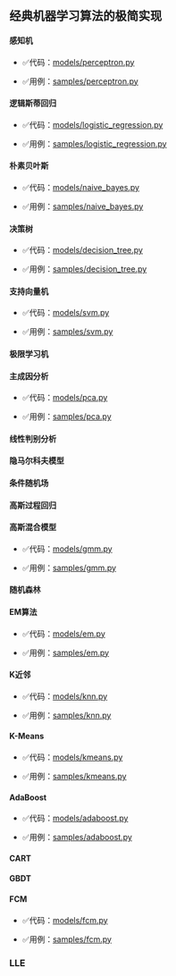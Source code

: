 ##  经典机器学习算法的极简实现

#### 感知机

- :white_check_mark:代码：[models/perceptron.py](./models/perceptron.py)

- :white_check_mark:用例：[samples/perceptron.py](./samples/perceptron.py)

#### 逻辑斯蒂回归

- :white_check_mark:代码：[models/logistic_regression.py](./models/logistic_regression.py)

- :white_check_mark:用例：[samples/logistic_regression.py](./samples/logistic_regression.py)

#### 朴素贝叶斯

- :white_check_mark:代码：[models/naive_bayes.py](models/naive_bayes.py)

- :white_check_mark:用例：[samples/naive_bayes.py](samples/naive_bayes.py)

#### 决策树

- :white_check_mark:代码：[models/decision_tree.py](./models/decision_tree.py)

- :white_check_mark:用例：[samples/decision_tree.py](./samples/decision_tree.py)

#### 支持向量机

- :white_check_mark:代码：[models/svm.py](./models/svm.py)

- :white_check_mark:用例：[samples/svm.py](./samples/svm.py)

#### 极限学习机

#### 主成因分析

- :white_check_mark:代码：[models/pca.py](./models/pca.py)

- :white_check_mark:用例：[samples/pca.py](./samples/pca.py)

#### 线性判别分析

#### 隐马尔科夫模型

#### 条件随机场

#### 高斯过程回归

#### 高斯混合模型

- :white_check_mark:代码：[models/gmm.py](./models/gmm.py)

- :white_check_mark:用例：[samples/gmm.py](./samples/gmm.py)

#### 随机森林

#### EM算法

- :white_check_mark:代码：[models/em.py](./models/em.py)

- :white_check_mark:用例：[samples/em.py](./samples/em.py)

#### K近邻

- :white_check_mark:代码：[models/knn.py](./models/knn.py)

- :white_check_mark:用例：[samples/knn.py](./samples/knn.py)

#### K-Means

- :white_check_mark:代码：[models/kmeans.py](./models/kmeans.py)

- :white_check_mark:用例：[samples/kmeans.py](./samples/kmeans.py)

#### AdaBoost

- :white_check_mark:代码：[models/adaboost.py](./models/adaboost.py)

- :white_check_mark:用例：[samples/adaboost.py](./samples/adaboost.py)

#### CART

#### GBDT

#### FCM

- :white_check_mark:代码：[models/fcm.py](./models/fcm.py)

- :white_check_mark:用例：[samples/fcm.py](./samples/fcm.py)

### LLE




